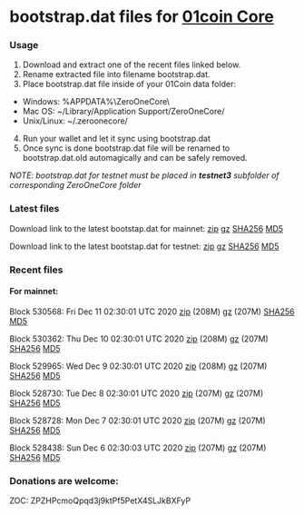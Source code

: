 # bootstrap.dat files for [01coin Core](https://01coin.io)

### Usage

1. Download and extract one of the recent files linked below.
2. Rename extracted file into filename bootstrap.dat.
3. Place bootstrap.dat file inside of your 01Coin data folder:
 - Windows: %APPDATA%\ZeroOneCore\
 - Mac OS: ~/Library/Application Support/ZeroOneCore/
 - Unix/Linux: ~/.zeroonecore/
4. Run your wallet and let it sync using bootstrap.dat
5. Once sync is done bootstrap.dat file will be renamed to bootstrap.dat.old automagically and can be safely removed.

_NOTE: bootstrap.dat for testnet must be placed in **testnet3** subfolder of corresponding ZeroOneCore folder_

### Latest files
Download link to the latest bootstap.dat for mainnet: [zip](https://files.01coin.io/mainnet/bootstrap.dat.zip) [gz](https://files.01coin.io/mainnet/bootstrap.dat.tar.gz) [SHA256](https://files.01coin.io/mainnet/sha256.txt) [MD5](https://files.01coin.io/mainnet/md5.txt)

Download link to the latest bootstap.dat for testnet: [zip](https://files.01coin.io/testnet/bootstrap.dat.zip) [gz](https://files.01coin.io/testnet/bootstrap.dat.tar.gz) [SHA256](https://files.01coin.io/testnet/sha256.txt) [MD5](https://files.01coin.io/testnet/md5.txt)

### Recent files

#### For mainnet:

Block 530568: Fri Dec 11 02:30:01 UTC 2020 [zip](https://files.01coin.io/mainnet/2020-12-11/bootstrap.dat.zip) (208M) [gz](https://files.01coin.io/mainnet/2020-12-11/bootstrap.dat.tar.gz) (207M) [SHA256](https://files.01coin.io/mainnet/2020-12-11/sha256.txt) [MD5](https://files.01coin.io/mainnet/2020-12-11/md5.txt)

Block 530362: Thu Dec 10 02:30:01 UTC 2020 [zip](https://files.01coin.io/mainnet/2020-12-10/bootstrap.dat.zip) (208M) [gz](https://files.01coin.io/mainnet/2020-12-10/bootstrap.dat.tar.gz) (207M) [SHA256](https://files.01coin.io/mainnet/2020-12-10/sha256.txt) [MD5](https://files.01coin.io/mainnet/2020-12-10/md5.txt)

Block 529965: Wed Dec  9 02:30:01 UTC 2020 [zip](https://files.01coin.io/mainnet/2020-12-09/bootstrap.dat.zip) (208M) [gz](https://files.01coin.io/mainnet/2020-12-09/bootstrap.dat.tar.gz) (207M) [SHA256](https://files.01coin.io/mainnet/2020-12-09/sha256.txt) [MD5](https://files.01coin.io/mainnet/2020-12-09/md5.txt)

Block 528730: Tue Dec  8 02:30:01 UTC 2020 [zip](https://files.01coin.io/mainnet/2020-12-08/bootstrap.dat.zip) (207M) [gz](https://files.01coin.io/mainnet/2020-12-08/bootstrap.dat.tar.gz) (207M) [SHA256](https://files.01coin.io/mainnet/2020-12-08/sha256.txt) [MD5](https://files.01coin.io/mainnet/2020-12-08/md5.txt)

Block 528728: Mon Dec  7 02:30:01 UTC 2020 [zip](https://files.01coin.io/mainnet/2020-12-07/bootstrap.dat.zip) (207M) [gz](https://files.01coin.io/mainnet/2020-12-07/bootstrap.dat.tar.gz) (207M) [SHA256](https://files.01coin.io/mainnet/2020-12-07/sha256.txt) [MD5](https://files.01coin.io/mainnet/2020-12-07/md5.txt)

Block 528438: Sun Dec  6 02:30:03 UTC 2020 [zip](https://files.01coin.io/mainnet/2020-12-06/bootstrap.dat.zip) (207M) [gz](https://files.01coin.io/mainnet/2020-12-06/bootstrap.dat.tar.gz) (207M) [SHA256](https://files.01coin.io/mainnet/2020-12-06/sha256.txt) [MD5](https://files.01coin.io/mainnet/2020-12-06/md5.txt)


### Donations are welcome:

ZOC: ZPZHPcmoQpqd3j9ktPf5PetX4SLJkBXFyP
